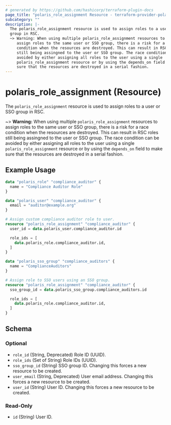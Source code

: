 ```yaml
---
# generated by https://github.com/hashicorp/terraform-plugin-docs
page_title: "polaris_role_assignment Resource - terraform-provider-polaris"
subcategory: ""
description: |-
  The polaris_role_assignment resource is used to assign roles to a user or SSO
  group in RSC.
  ~> Warning: When using multiple polaris_role_assignment resources to
     assign roles to the same user or SSO group, there is a risk for a race
     condition when the resources are destroyed. This can result in RSC roles
     still being assingned to the user or SSO group. The race condition can be
     avoided by either assigning all roles to the user using a single
     polaris_role_assignment resource or by using the depends_on field to make
     sure that the resources are destroyed in a serial fashion.
---
```


# polaris_role_assignment (Resource)

The `polaris_role_assignment` resource is used to assign roles to a user or SSO
group in RSC.

~> **Warning:** When using multiple `polaris_role_assignment` resources to
   assign roles to the same user or SSO group, there is a risk for a race
   condition when the resources are destroyed. This can result in RSC roles
   still being assingned to the user or SSO group. The race condition can be
   avoided by either assigning all roles to the user using a single
   `polaris_role_assignment` resource or by using the `depends_on` field to make
   sure that the resources are destroyed in a serial fashion.

## Example Usage

```terraform
data "polaris_role" "compliance_auditor" {
  name = "Compliance Auditor Role"
}

data "polaris_user" "compliance_auditor" {
  email = "auditor@example.org"
}

# Assign custom compliance auditor role to user.
resource "polaris_role_assignment" "compliance_auditor" {
  user_id = data.polaris_user.compliance_auditor.id

  role_ids = [
    data.polaris_role.compliance_auditor.id,
  ]
}

data "polaris_sso_group" "compliance_auditors" {
  name = "ComplianceAuditors"
}

# Assign role to SSO users using an SSO group.
resource "polaris_role_assignment" "compliance_auditor" {
  sso_group_id = data.polaris_sso_group.compliance_auditors.id

  role_ids = [
    data.polaris_role.compliance_auditor.id,
  ]
}
```

<!-- schema generated by tfplugindocs -->
## Schema

### Optional

- `role_id` (String, Deprecated) Role ID (UUID).
- `role_ids` (Set of String) Role IDs (UUID).
- `sso_group_id` (String) SSO group ID. Changing this forces a new resource to be created.
- `user_email` (String, Deprecated) User email address. Changing this forces a new resource to be created.
- `user_id` (String) User ID. Changing this forces a new resource to be created.

### Read-Only

- `id` (String) User ID.
